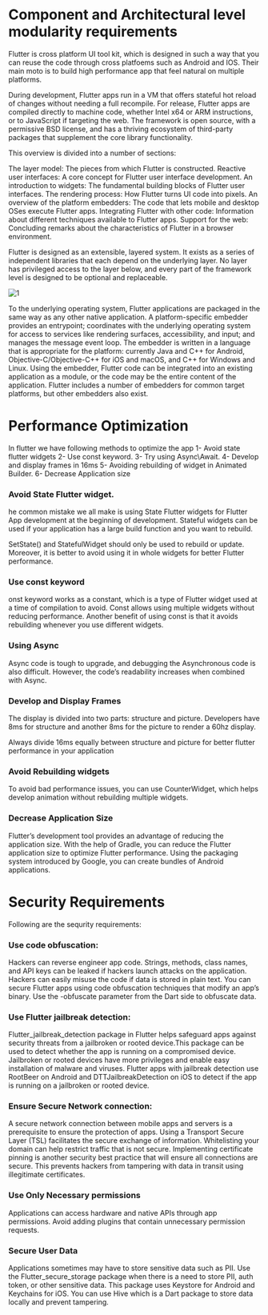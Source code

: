 # Component and Architectural level modularity requirements

Flutter is cross platform UI tool kit, which is designed in such a way that you can reuse the code 
through cross platfoems such as Android and IOS. Their main moto is to build high performance app 
that feel natural on multiple platforms.

During development, Flutter apps run in a VM that offers stateful hot reload of changes without needing a full recompile. For release, Flutter apps are compiled directly to machine code, whether Intel x64 or ARM instructions, or to JavaScript if targeting the web. The framework is open source, with a permissive BSD license, and has a thriving ecosystem of third-party packages that supplement the core library functionality.

This overview is divided into a number of sections:

The layer model: The pieces from which Flutter is constructed.
Reactive user interfaces: A core concept for Flutter user interface development.
An introduction to widgets: The fundamental building blocks of Flutter user interfaces.
The rendering process: How Flutter turns UI code into pixels.
An overview of the platform embedders: The code that lets mobile and desktop OSes execute Flutter apps.
Integrating Flutter with other code: Information about different techniques available to Flutter apps.
Support for the web: Concluding remarks about the characteristics of Flutter in a browser environment.

Flutter is designed as an extensible, layered system. It exists as a series of independent libraries that
each depend on the underlying layer. No layer has privileged access to the layer below, and every part of the
framework level is designed to be optional and replaceable.

![1](https://user-images.githubusercontent.com/105450025/204389128-9ee1134f-6588-4af2-86db-c92badabf1b5.png)

To the underlying operating system, Flutter applications are packaged in the same way as any other native application. A platform-specific embedder provides an entrypoint; coordinates with the underlying operating system for access to services like rendering surfaces, accessibility, and input; and manages the message event loop. The embedder is written in a language that is appropriate for the platform: currently Java and C++ for Android, Objective-C/Objective-C++ for iOS and macOS, and C++ for Windows and Linux. Using the embedder, Flutter code can be integrated into an existing application as a module, or the code may be the entire content of the application. Flutter includes a number of embedders for common target platforms, but other embedders also exist.

# Performance Optimization

In flutter we have following methods to optimize the app
1- Avoid state flutter widgets
2- Use const keyword.
3- Try using Async\Await.
4- Develop and display frames in 16ms
5- Avoiding rebuilding of widget in Animated Builder.
6- Decrease Application size

### Avoid State Flutter widget.

he common mistake we all make is using State Flutter widgets for Flutter App development at the beginning of development. Stateful widgets can be used if your application has a large build function and you want to rebuild.

SetState() and StatefulWidget should only be used to rebuild or update. Moreover, it is better to avoid using it in whole widgets for better Flutter performance.

### Use const keyword

onst keyword works as a constant, which is a type of Flutter widget used at a time of compilation to avoid. Const allows using multiple widgets without reducing performance. Another benefit of using const is that it avoids rebuilding whenever you use different widgets.

### Using Async

Async code is tough to upgrade, and debugging the Asynchronous code is also difficult. However, the code’s readability increases when combined with Async.


### Develop and Display Frames

The display is divided into two parts: structure and picture. Developers have 8ms for structure and another 8ms for the picture to render a 60hz display.

Always divide 16ms equally between structure and picture for better flutter performance in your application

### Avoid Rebuilding widgets

To avoid bad performance issues, you can use CounterWidget, which helps develop animation without rebuilding multiple widgets.

### Decrease Application Size

Flutter’s development tool provides an advantage of reducing the application size. With the help of Gradle, you can reduce the Flutter application size to optimize Flutter performance.
Using the packaging system introduced by Google, you can create bundles of Android applications.


# Security Requirements

Following are the sequrity requirements:

### Use code obfuscation:

Hackers can reverse engineer app code. Strings, methods, class names, and API keys can be leaked if hackers launch attacks on the application. Hackers can easily misuse the code if data is stored in plain text. You can secure Flutter apps using code obfuscation techniques that modify an app’s binary. Use the -obfuscate parameter from the Dart side to obfuscate data.


### Use Flutter jailbreak detection:

Flutter_jailbreak_detection package in Flutter helps safeguard apps against security threats from a jailbroken or rooted device.This package can be used to detect whether the app is running on a compromised device. Jailbroken or rooted devices have more privileges and enable easy installation of malware and viruses. Flutter apps with jailbreak detection use RootBeer on Android and DTTJailbreakDetection on iOS to detect if the app is running on a jailbroken or rooted device.


### Ensure Secure Network connection:

A secure network connection between mobile apps and servers is a prerequisite to ensure the protection of apps. Using a Transport Secure Layer (TSL) facilitates the secure exchange of information. Whitelisting your domain can help restrict traffic that is not secure. Implementing certificate pinning is another security best practice that will ensure all connections are secure. This prevents hackers from tampering with data in transit using illegitimate certificates.

### Use Only Necessary permissions

Applications can access hardware and native APIs through app permissions. Avoid adding plugins that contain unnecessary permission requests.

### Secure User Data

Applications sometimes may have to store sensitive data such as PII. Use the Flutter_secure_storage package when there is a need to store PII, auth token, or other sensitive data. This package uses Keystore for Android and Keychains for iOS. You can use Hive which is a Dart package to store data locally and prevent tampering.
